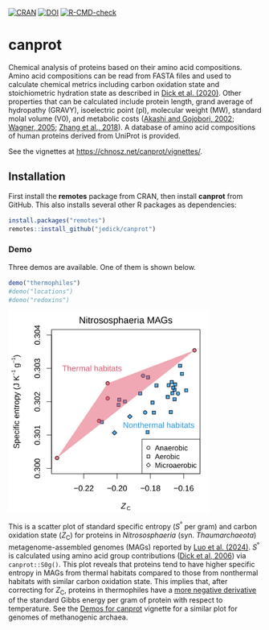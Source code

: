 <!-- badges: start -->
[![CRAN](https://img.shields.io/badge/dynamic/yaml?url=https%3A%2F%2Fcloud.r-project.org%2Fweb%2Fpackages%2Fcanprot%2FDESCRIPTION&query=%24.Version&logo=r&label=CRAN&color=4bc51e)](https://cran.r-project.org/package=canprot)
[![DOI](https://zenodo.org/badge/DOI/10.5281/zenodo.3544985.svg)](https://doi.org/10.5281/zenodo.3544985)
[![R-CMD-check](https://github.com/jedick/canprot/actions/workflows/R-CMD-check.yaml/badge.svg)](https://github.com/jedick/canprot/actions/workflows/R-CMD-check.yaml)
<!-- badges: end -->

# canprot

Chemical analysis of proteins based on their amino acid compositions.
Amino acid compositions can be read from FASTA files and used to calculate chemical metrics
including carbon oxidation state and stoichiometric hydration state as described in [Dick et al. (2020)](https://doi.org/10.5194/bg-17-6145-2020).
Other properties that can be calculated include protein length, grand average of hydropathy (GRAVY), isoelectric point (pI), molecular weight (MW),
standard molal volume (V0), and metabolic costs
([Akashi and Gojobori, 2002](https://doi.org/10.1073/pnas.062526999);
[Wagner, 2005](https://doi.org/10.1093/molbev/msi126);
[Zhang et al., 2018](https://doi.org/10.1038/s41467-018-06461-1)).
A database of amino acid compositions of human proteins derived from UniProt is provided.

See the vignettes at <https://chnosz.net/canprot/vignettes/>.

## Installation

First install the **remotes** package from CRAN, then install **canprot** from GitHub.
This also installs several other R packages as dependencies:

```R
install.packages("remotes")
remotes::install_github("jedick/canprot")
```

### Demo

Three demos are available.
One of them is shown below.

```R
demo("thermophiles")
#demo("locations")
#demo("redoxins")
```

<a href="https://chnosz.net/canprot/vignettes/demos.html"><img src="inst/images/thermophiles.png" alt="Specific entropy and Zc and pI for Nitrososphaeria MAGs" title="Thermophiles demo for canprot" width="400px" /></a>

This is a scatter plot of standard specific entropy (*S*<sup>&deg;</sup> per gram) and carbon oxidation state (*Z*<sub>C</sub>) for proteins in *Nitrososphaeria* (syn. *Thaumarchaeota*) metagenome-assembled genomes (MAGs) reported by [Luo et al. (2024)](https://doi.org/10.1093/ismejo/wrad031).
*S*<sup>&deg;</sup> is calculated using amino acid group contributions ([Dick et al, 2006](https://doi.org/10.1111/gbi.12532)) via `canprot::S0g()`.
This plot reveals that proteins tend to have higher specific entropy in MAGs from thermal habitats compared to those from nonthermal habitats with similar carbon oxidation state.
This implies that, after correcting for *Z*<sub>C</sub>, proteins in thermophiles have a <ins>more negative derivative</ins> of the standard Gibbs energy per gram of protein with respect to temperature.
See the [Demos for canprot](https://chnosz.net/canprot/vignettes/demos.html) vignette for a similar plot for genomes of methanogenic archaea.

<!--

<img src="inst/images/locations.png" alt="Zc and pI for human proteins in subcellular locations" title="Subcellular locations demo for canprot" width="600px" />

These plots show carbon oxidation state (*Z*<sub>C</sub>) and isoelectric point (pI) for human proteins in different subcellular locations.
The localization data is from Table S6 of [Thul et al. (2017)](https://doi.org/10.1126/science.aal3321) (*A subcellular map of the human proteome*), filtered to include proteins that have both a validated location and only one annotated location.

-->
